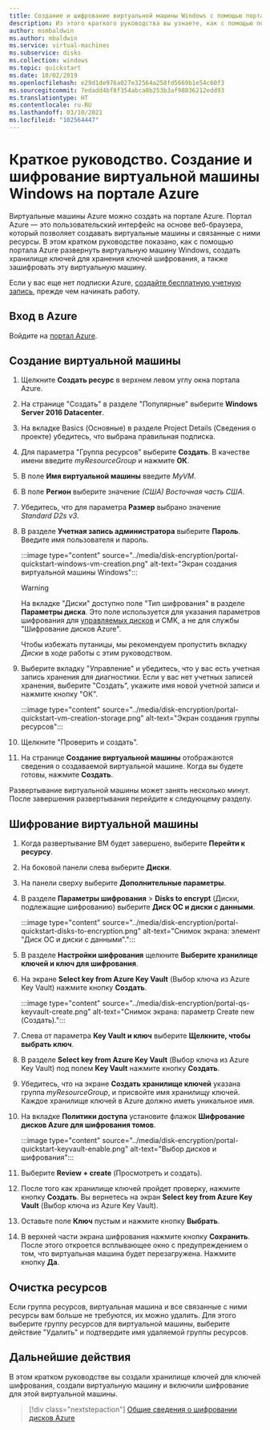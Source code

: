```yaml
---
title: Создание и шифрование виртуальной машины Windows с помощью портала Azure
description: Из этого краткого руководства вы узнаете, как с помощью портала Azure создать и зашифровать виртуальную машину Windows
author: msmbaldwin
ms.author: mbaldwin
ms.service: virtual-machines
ms.subservice: disks
ms.collection: windows
ms.topic: quickstart
ms.date: 10/02/2019
ms.openlocfilehash: e29d1de976a027e32564a258fd5669b1e54c60f3
ms.sourcegitcommit: 7edadd4bf8f354abca0b253b3af98836212edd93
ms.translationtype: HT
ms.contentlocale: ru-RU
ms.lasthandoff: 03/10/2021
ms.locfileid: "102564447"
---
```

# <a name="quickstart-create-and-encrypt-a-windows-virtual-machine-with-the-azure-portal"></a>Краткое руководство. Создание и шифрование виртуальной машины Windows на портале Azure

Виртуальные машины Azure можно создать на портале Azure. Портал Azure — это пользовательский интерфейс на основе веб-браузера, который позволяет создавать виртуальные машины и связанные с ними ресурсы. В этом кратком руководстве показано, как с помощью портала Azure развернуть виртуальную машину Windows, создать хранилище ключей для хранения ключей шифрования, а также зашифровать эту виртуальную машину.

Если у вас еще нет подписки Azure, [создайте бесплатную учетную запись](https://azure.microsoft.com/free/?WT.mc_id=A261C142F), прежде чем начинать работу.

## <a name="sign-in-to-azure"></a>Вход в Azure

Войдите на [портал Azure](https://portal.azure.com).


## <a name="create-a-virtual-machine"></a>Создание виртуальной машины

1. Щелкните **Создать ресурс** в верхнем левом углу окна портала Azure.
1. На странице "Создать" в разделе "Популярные" выберите **Windows Server 2016 Datacenter**.
1. На вкладке Basics (Основные) в разделе Project Details (Сведения о проекте) убедитесь, что выбрана правильная подписка.
1. Для параметра "Группа ресурсов" выберите **Создать**. В качестве имени введите *myResourceGroup* и нажмите **ОК**.
1. В поле **Имя виртуальной машины** введите *MyVM*.
1. В поле **Регион** выберите значение *(США) Восточная часть США*.
1. Убедитесь, что для параметра **Размер** выбрано значение *Standard D2s v3*.
1. В разделе **Учетная запись администратора** выберите **Пароль**. Введите имя пользователя и пароль.

    :::image type="content" source="../media/disk-encryption/portal-quickstart-windows-vm-creation.png" alt-text="Экран создания виртуальной машины Windows":::

    > [!WARNING]
    > На вкладке "Диски" доступно поле "Тип шифрования" в разделе **Параметры диска**. Это поле используется для указания параметров шифрования для [управляемых дисков](../managed-disks-overview.md) и CMK, а не для службы "Шифрование дисков Azure".
    >
    > Чтобы избежать путаницы, мы рекомендуем пропустить вкладку *Диски* в ходе работы с этим руководством.

1. Выберите вкладку "Управление" и убедитесь, что у вас есть учетная запись хранения для диагностики. Если у вас нет учетных записей хранения, выберите "Создать", укажите имя новой учетной записи и нажмите кнопку "ОК".

    :::image type="content" source="../media/disk-encryption/portal-quickstart-vm-creation-storage.png" alt-text="Экран создания группы ресурсов":::

1. Щелкните "Проверить и создать".
1. На странице **Создание виртуальной машины** отображаются сведения о создаваемой виртуальной машине. Когда вы будете готовы, нажмите **Создать**.

Развертывание виртуальной машины может занять несколько минут. После завершения развертывания перейдите к следующему разделу.

## <a name="encrypt-the-virtual-machine"></a>Шифрование виртуальной машины

1. Когда развертывание ВМ будет завершено, выберите **Перейти к ресурсу**.
1. На боковой панели слева выберите **Диски**.
1. На панели сверху выберите **Дополнительные параметры**.
1. В разделе **Параметры шифрования** > **Disks to encrypt** (Диски, подлежащие шифрованию) выберите **Диск ОС и диски с данными**.

    :::image type="content" source="../media/disk-encryption/portal-quickstart-disks-to-encryption.png" alt-text="Снимок экрана: элемент &quot;Диск ОС и диски с данными&quot;.":::

1. В разделе **Настройки шифрования** щелкните **Выберите хранилище ключей и ключ для шифрования**.
1. На экране **Select key from Azure Key Vault** (Выбор ключа из Azure Key Vault) нажмите кнопку **Создать**.

    :::image type="content" source="../media/disk-encryption/portal-qs-keyvault-create.png" alt-text="Снимок экрана: параметр Create new (Создать).":::

1. Слева от параметра **Key Vault и ключ** выберите **Щелкните, чтобы выбрать ключ**.
1. В разделе **Select key from Azure Key Vault** (Выбор ключа из Azure Key Vault) под полем **Key Vault** нажмите кнопку **Создать**.
1. Убедитесь, что на экране **Создать хранилище ключей** указана группа *myResourceGroup*, и присвойте имя хранилищу ключей.  Каждое хранилище ключей в Azure должно иметь уникальное имя.
1. На вкладке **Политики доступа** установите флажок **Шифрование дисков Azure для шифрования томов**.

    :::image type="content" source="../media/disk-encryption/portal-quickstart-keyvault-enable.png" alt-text="Выбор дисков и шифрования":::

1. Выберите **Review + create** (Просмотреть и создать).  
1. После того как хранилище ключей пройдет проверку, нажмите кнопку **Создать**. Вы вернетесь на экран **Select key from Azure Key Vault** (Выбор ключа из Azure Key Vault).
1. Оставьте поле **Ключ** пустым и нажмите кнопку **Выбрать**.
1. В верхней части экрана шифрования нажмите кнопку **Сохранить**. После этого откроется всплывающее окно с предупреждением о том, что виртуальная машина будет перезагружена. Нажмите кнопку **Да**.

## <a name="clean-up-resources"></a>Очистка ресурсов

Если группа ресурсов, виртуальная машина и все связанные с ними ресурсы вам больше не требуются, их можно удалить. Для этого выберите группу ресурсов для виртуальной машины, выберите действие "Удалить" и подтвердите имя удаляемой группы ресурсов.

## <a name="next-steps"></a>Дальнейшие действия

В этом кратком руководстве вы создали хранилище ключей для ключей шифрования, создали виртуальную машину и включили шифрование для этой виртуальной машины.  

> [!div class="nextstepaction"]
> [Общие сведения о шифровании дисков Azure](disk-encryption-overview.md)